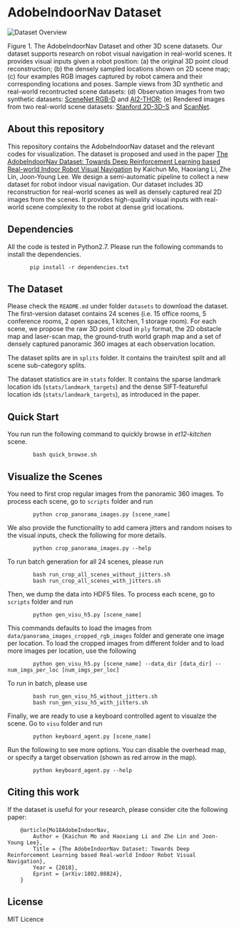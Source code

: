 # AdobeIndoorNav Dataset

![Dataset Overview](https://github.com/daerduoCarey/AdobeIndoorNav/blob/master/images/dataset_overview.png)

Figure 1. The AdobeIndoorNav Dataset and other 3D scene datasets. Our dataset supports research on robot visual navigation in real-world scenes. It provides visual inputs given a robot position: (a) the original 3D point cloud reconstruction; (b) the densely sampled locations shown on 2D scene map; (c) four examples RGB images captured by robot camera and their corresponding locations and poses. Sample views from 3D synthetic and real-world recontructed scene datasets: (d) Observation images from two synthetic datasets: [SceneNet RGB-D](https://robotvault.bitbucket.io/scenenet-rgbd.html) and [AI2-THOR](http://ai2thor.allenai.org/); (e) Rendered images from two real-world scene datasets: [Stanford 2D-3D-S](http://buildingparser.stanford.edu/) and [ScanNet](http://www.scan-net.org/).

## About this repository

This repository contains the AdobeIndoorNav dataset and the relevant codes for visualization. The dataset is proposed and used in the paper [The AdobeIndoorNav Dataset: Towards Deep Reinforcement Learning based Real-world Indoor Robot Visual Navigation](https://arxiv.org/abs/1802.08824) by Kaichun Mo, Haoxiang Li, Zhe Lin, Joon-Young Lee. We design a semi-automatic pipeline to collect a new dataset for robot indoor visual navigation. Our dataset includes 3D reconstruction for real-world scenes as well as densely captured real 2D images from the scenes. It provides high-quality visual inputs with real-world scene complexity to the robot at dense grid locations.


## Dependencies

All the code is tested in Python2.7. Please run the following commands to install the dependencies.

           pip install -r dependencies.txt


## The Dataset

Please check the `README.md` under folder `datasets` to download the dataset. The first-version dataset contains 24 scenes (i.e. 15 office rooms, 5 conference rooms, 2 open spaces, 1 kitchen, 1 storage room). For each scene, we propose the raw 3D point cloud in `ply` format, the 2D obstacle map and laser-scan map, the ground-truth world graph map and a set of densely captured panoramic 360 images at each observation location.

The dataset splits are in `splits` folder. It contains the train/test split and all scene sub-category splits.

The dataset statistics are in `stats` folder. It contains the sparse landmark location ids (`stats/landmark_targets`) and the dense SIFT-featureful location ids (`stats/landmark_targets`), as introduced in the paper.


## Quick Start

You run run the following command to quickly browse in *et12-kitchen* scene.

            bash quick_browse.sh


## Visualize the Scenes

You need to first crop regular images from the panoramic 360 images. To process each scene, go to `scripts` folder and run

            python crop_panorama_images.py [scene_name]

We also provide the functionality to add camera jitters and random noises to the visual inputs, check the following for more details.

            python crop_panorama_images.py --help

To run batch generation for all 24 scenes, please run

            bash run_crop_all_scenes_without_jitters.sh
            bash run_crop_all_scenes_with_jitters.sh


Then, we dump the data into HDF5 files. To process each scene, go to `scripts` folder and run

            python gen_visu_h5.py [scene_name]

This commands defaults to load the images from `data/panorama_images_cropped_rgb_images` folder and generate one image per location. To load the cropped images from different folder and to load more images per location, use the following

            python gen_visu_h5.py [scene_name] --data_dir [data_dir] --num_imgs_per_loc [num_imgs_per_loc]

To run in batch, please use

            bash run_gen_visu_h5_without_jitters.sh
            bash run_gen_visu_h5_with_jitters.sh

Finally, we are ready to use a keyboard controlled agent to visualze the scene. Go to `visu` folder and run 

            python keyboard_agent.py [scene_name]

Run the following to see more options. You can disable the overhead map, or specify a target observation (shown as red arrow in the map).

            python keyboard_agent.py --help

## Citing this work

If the dataset is useful for your research, please consider cite the following paper:

        @article{Mo18AdobeIndoorNav,
            Author = {Kaichun Mo and Haoxiang Li and Zhe Lin and Joon-Young Lee},
            Title = {The AdobeIndoorNav Dataset: Towards Deep Reinforcement Learning based Real-world Indoor Robot Visual Navigation},
            Year = {2018},
            Eprint = {arXiv:1802.08824},
        }


## License

MIT Licence

